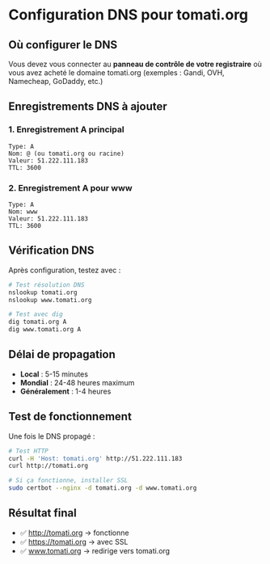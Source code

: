 # Configuration DNS pour tomati.org

## Où configurer le DNS

Vous devez vous connecter au **panneau de contrôle de votre registraire** où vous avez acheté le domaine tomati.org (exemples : Gandi, OVH, Namecheap, GoDaddy, etc.)

## Enregistrements DNS à ajouter

### 1. Enregistrement A principal
```
Type: A
Nom: @ (ou tomati.org ou racine)
Valeur: 51.222.111.183
TTL: 3600
```

### 2. Enregistrement A pour www
```
Type: A
Nom: www
Valeur: 51.222.111.183  
TTL: 3600
```

## Vérification DNS

Après configuration, testez avec :

```bash
# Test résolution DNS
nslookup tomati.org
nslookup www.tomati.org

# Test avec dig
dig tomati.org A
dig www.tomati.org A
```

## Délai de propagation

- **Local** : 5-15 minutes
- **Mondial** : 24-48 heures maximum
- **Généralement** : 1-4 heures

## Test de fonctionnement

Une fois le DNS propagé :

```bash
# Test HTTP
curl -H 'Host: tomati.org' http://51.222.111.183
curl http://tomati.org

# Si ça fonctionne, installer SSL
sudo certbot --nginx -d tomati.org -d www.tomati.org
```

## Résultat final

- ✅ http://tomati.org → fonctionne
- ✅ https://tomati.org → avec SSL
- ✅ www.tomati.org → redirige vers tomati.org